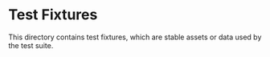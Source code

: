 # Test Fixtures

This directory contains test fixtures, which are stable assets or data used by the test suite.
